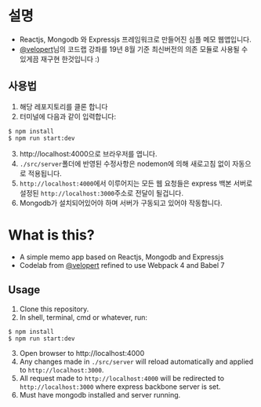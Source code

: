 # 설명
- Reactjs, Mongodb 와 Expressjs 프레임워크로 만들어진 심플 메모 웹앱입니다.
- [@velopert](https://github.com/velopert)님의 코드랩 강좌를 19년 8월 기준 최신버전의 의존 모듈로 사용될 수 있게끔 재구현 한것입니다 :)
## 사용법
1. 해당 레포지토리를 클론 합니다
2. 터미널에 다음과 같이 입력합니다:
```
$ npm install
$ npm run start:dev
```
3. http://localhost:4000으로 브라우저를 엽니다.
4. `./src/server`폴더에 반영된 수정사항은 nodemon에 의해 새로고침 없이 자동으로 적용됩니다.
5. `http://localhost:4000`에서 이루어지는 모든 웹 요청들은 express 백본 서버로 설정된 `http://localhost:3000`주소로 전달이 될겁니다.
6. Mongodb가 설치되어있어야 하며 서버가 구동되고 있어야 작동합니다.

# What is this?
- A simple memo app based on Reactjs, Mongodb and Expressjs
- Codelab from [@velopert](https://github.com/velopert) refined to use Webpack 4 and Babel 7
## Usage
1. Clone this repository.
2. In shell, terminal, cmd or whatever, run:
```
$ npm install
$ npm run start:dev
```
3. Open browser to http://localhost:4000
4. Any changes made in `./src/server` will reload automatically and applied to `http://localhost:3000`.
5. All request made to `http://localhost:4000` will be redirected to `http://localhost:3000` where express backbone server is set.
6. Must have mongodb installed and server running.